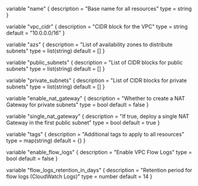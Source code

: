 variable "name" {
  description = "Base name for all resources"
  type        = string
}

variable "vpc_cidr" {
  description = "CIDR block for the VPC"
  type        = string
  default     = "10.0.0.0/16"
}

variable "azs" {
  description = "List of availability zones to distribute subnets"
  type        = list(string)
  default     = []
}

variable "public_subnets" {
  description = "List of CIDR blocks for public subnets"
  type        = list(string)
  default     = []
}

variable "private_subnets" {
  description = "List of CIDR blocks for private subnets"
  type        = list(string)
  default     = []
}

variable "enable_nat_gateway" {
  description = "Whether to create a NAT Gateway for private subnets"
  type        = bool
  default     = false
}

variable "single_nat_gateway" {
  description = "If true, deploy a single NAT Gateway in the first public subnet"
  type        = bool
  default     = true
}

variable "tags" {
  description = "Additional tags to apply to all resources"
  type        = map(string)
  default     = {}
}

variable "enable_flow_logs" {
  description = "Enable VPC Flow Logs"
  type        = bool
  default     = false
}

variable "flow_logs_retention_in_days" {
  description = "Retention period for flow logs (CloudWatch Logs)"
  type        = number
  default     = 14
}